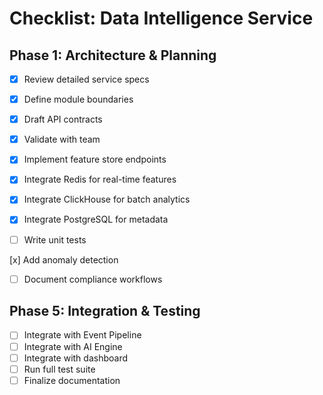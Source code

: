 # Checklist: Data Intelligence Service

## Phase 1: Architecture & Planning

- [x] Review detailed service specs
- [x] Define module boundaries
- [x] Draft API contracts
- [x] Validate with team

- [x] Implement feature store endpoints
- [x] Integrate Redis for real-time features
- [x] Integrate ClickHouse for batch analytics
- [x] Integrate PostgreSQL for metadata
- [ ] Write unit tests

[x] Add anomaly detection

- [ ] Document compliance workflows

## Phase 5: Integration & Testing

- [ ] Integrate with Event Pipeline
- [ ] Integrate with AI Engine
- [ ] Integrate with dashboard
- [ ] Run full test suite
- [ ] Finalize documentation
